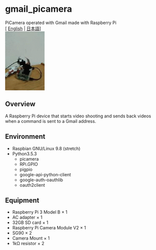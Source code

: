 # gmail_picamera
PiCamera operated with Gmail made with Raspberry Pi<br>
[ [English](https://github.com/y-tetsu/gmail_picamera/blob/master/README.md) | [日本語](https://github.com/y-tetsu/gmail_picamera/blob/master/README.ja.md)]<br>
![Image](https://github.com/y-tetsu/gmail_picamera/blob/master/image/circle2.gif)

## Overview
A Raspberry Pi device that starts video shooting and sends back videos when a command is sent to a Gmail address.

## Environment
- Raspbian GNU/Linux 9.8 (stretch)
- Python3.5.3
    - picamera
    - RPi.GPIO
    - pigpio
    - google-api-python-client
    - google-auth-oauthlib
    - oauth2client

## Equipment
- Raspberry Pi 3 Model B                     × 1
- AC adapter                                 × 1
- 32GB SD card                               × 1
- Raspberry Pi Camera Module V2              × 1
- SG90                                       × 2
- Camera Mount                               × 1
- 1kΩ resistor                              × 2
